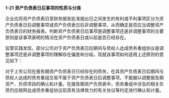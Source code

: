 **1-21 资产负债表日后事项的性质与分类**

企业应将资产负债表日至财务报告批准报出日之间发生的有利或不利事项区分为资产负债表日后调整事项或资产负债表日后非调整事项，从而确定是否应当调整资产负债表日的财务报表。判断资产负债表日后事项是调整事项还是非调整事项的主要原则是该事项表明的情况在资产负债表日或以前是否已经存在。

监管实践发现，部分公司对于资产负债表日后期间与债权人达成债务重组协议是调整事项还是非调整事项的理解存在偏差和分歧。现就该事项如何适用上述原则的意见如下：

对于上市公司在报告期资产负债表日已经存在的债务，在其资产负债表日后期间与债权人达成的债务重组交易不属于资产负债表日后调整事项，不能据以调整报告期资产、负债项目的确认和计量。在报告期资产负债表中，债务重组中涉及的相关负债仍应按照达成债务重组协议前具有法律效力的有关协议等约定进行确认和计量。